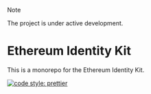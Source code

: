 > [!NOTE]
> The project is under active development.

# Ethereum Identity Kit

This is a monorepo for the Ethereum Identity Kit.

[![code style: prettier](https://img.shields.io/badge/code_style-prettier-ff69b4.svg?style=flat-square)](https://github.com/prettier/prettier)
